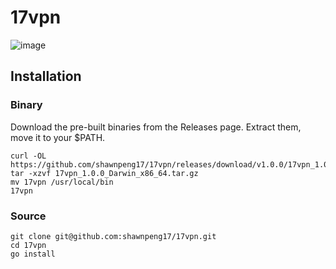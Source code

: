 # 17vpn

![image](https://user-images.githubusercontent.com/91862792/172811759-851153ee-8e76-4e77-a45a-a11504dce767.png)

## Installation

### Binary

Download the pre-built binaries from the Releases page. Extract them, move it to your $PATH.


```shell
curl -OL https://github.com/shawnpeng17/17vpn/releases/download/v1.0.0/17vpn_1.0.0_Darwin_x86_64.tar.gz
tar -xzvf 17vpn_1.0.0_Darwin_x86_64.tar.gz
mv 17vpn /usr/local/bin
17vpn
```


### Source
```shell
git clone git@github.com:shawnpeng17/17vpn.git
cd 17vpn
go install
```
